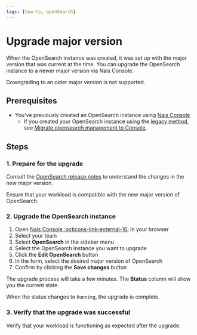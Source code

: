 ```yaml
---
tags: [how-to, openSearch]
---
```


# Upgrade major version

When the OpenSearch instance was created, it was set up with the major version that was current at the time.
You can upgrade the OpenSearch instance to a newer major version via Nais Console.

Downgrading to an older major version is not supported.

## Prerequisites

- You've previously created an OpenSearch instance using [Nais Console](create.md)
    - If you created your OpenSearch instance using the [legacy method](create-legacy.md), see [Migrate opensearch management to Console](migrate-to-console.md).

## Steps

### 1. Prepare for the upgrade

Consult the [OpenSearch release notes](https://docs.opensearch.org/latest/breaking-changes/) to understand the changes in the new major version.

Ensure that your workload is compatible with the new major version of OpenSearch.

### 2. Upgrade the OpenSearch instance

1. Open [Nais Console :octicons-link-external-16:](https://console.<<tenant()>>.cloud.nais.io) in your browser
2. Select your team
3. Select **OpenSearch** in the sidebar menu
4. Select the OpenSearch instance you want to upgrade
5. Click the **Edit OpenSearch** button
6. In the form, select the desired major version of OpenSearch
7. Confirm by clicking the **Save changes** button

The upgrade process will take a few minutes. The **Status** column will show you the current state.

When the status changes to `Running`, the upgrade is complete.

### 3. Verify that the upgrade was successful

Verify that your workload is functioning as expected after the upgrade.
